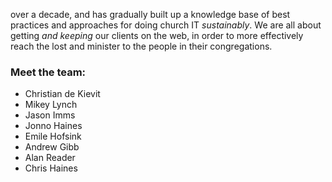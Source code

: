  over a decade, and has gradually built up a knowledge base of best practices and approaches for doing church IT *sustainably*. We are all about getting *and keeping* our clients on the web, in order to more effectively reach the lost and minister to the people in their congregations.

### Meet the team:

- Christian de Kievit</li>
- Mikey Lynch
- Jason Imms
- Jonno Haines
- Emile Hofsink
- Andrew Gibb
- Alan Reader
- Chris Haines
